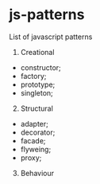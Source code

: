# js-patterns

List of javascript patterns

1. Creational

- constructor;
- factory;
- prototype;
- singleton;

2. Structural
- adapter;
- decorator;
- facade;
- flyweing;
- proxy;

3. Behaviour

